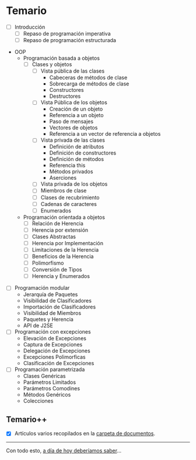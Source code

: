 # Temario

- [ ] Introducción
  - [ ] Repaso de programación imperativa
  - [ ] Repaso de programación estructurada
- OOP
  - Programación basada a objetos
    - [ ] Clases y objetos
      - [ ] Vista pública de las clases
        - Cabeceras de métodos de clase
        - Sobrecarga de métodos de clase
        - Constructores
        - Destructores
      - [ ] Vista Pública de los objetos
        - Creación de un objeto
        - Referencia a un objeto
        - Paso de mensajes
        - Vectores de objetos
        - Referencia a un vector de referencia a objetos
      - [ ] Vista privada de las clases
        - Definición de atributos
        - Definición de constructores
        - Definición de métodos
        - Referencia this
        - Métodos privados
        - Aserciones
      - [ ] Vista privada de los objetos
      - [ ] Miembros de clase
      - [ ] Clases de recubrimiento
      - [ ] Cadenas de caracteres
      - [ ] Enumerados
  - Programación orientada a objetos
    - [ ] Relación de Herencia
    - [ ] Herencia por extensión
    - [ ] Clases Abstractas
    - [ ] Herencia por Implementación
    - [ ] Limitaciones de la Herencia
    - [ ] Beneficios de la Herencia
    - [ ] Polimorfismo
    - [ ] Conversión de Tipos
    - [ ] Herencia y Enumerados
- [ ] Programación modular
  - Jerarquía de Paquetes
  - Visibilidad de Clasificadores
  - Importación de Clasificadores
  - Visibilidad de Miembros
  - Paquetes y Herencia
  - API de J2SE
- [ ] Programación con excepciones
  - Elevación de Excepciones
  - Captura de Excepciones
  - Delegación de Excepciones
  - Excepciones Polimorficas
  - Clasificación de Excepciones
- [ ] Programación parametrizada
  - Clases Genéricas
  - Parámetros Limitados
  - Parámetros Comodines
  - Métodos Genéricos
  - Colecciones

## Temario++

- [x] Artículos varios recopilados en la [carpeta de documentos](/documentos/README.md).

---

Con todo esto, [a día de hoy deberíamos saber](aDiaDeHoy.md)...



